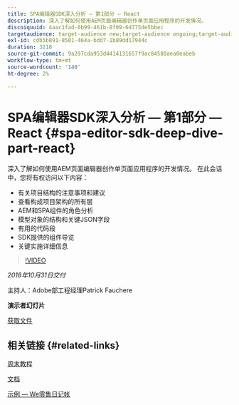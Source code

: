 ```yaml
---
title: SPA编辑器SDK深入分析 — 第1部分 — React
description: 深入了解如何使用AEM页面编辑器创作单页面应用程序的开发情况。
discoiquuid: 4aac1fad-0b99-461b-8f09-6d775de5bbec
targetaudience: target-audience new;target-audience ongoing;target-audience upgrader
exl-id: cdb5b891-8501-464a-bdd7-1b89dd17944c
duration: 3218
source-git-commit: 9a297cda953d4414131657f9ac84580aea0eabeb
workflow-type: tm+mt
source-wordcount: '140'
ht-degree: 2%

---
```


# SPA编辑器SDK深入分析 — 第1部分 — React {#spa-editor-sdk-deep-dive-part-react}

深入了解如何使用AEM页面编辑器创作单页面应用程序的开发情况。 在此会话中，您将有权访问以下内容：

* 有关项目结构的注意事项和建议
* 查看构成项目架构的所有层
* AEM和SPA组件的角色分析
* 模型对象的结构和关键JSON字段
* 有用的代码段
* SDK提供的组件导览
* 关键实施详细信息

>[!VIDEO](https://video.tv.adobe.com/v/25194/?quality=9)

*2018年10月31日交付*

主持人：Adobe部工程经理Patrick Fauchere

**演示者幻灯片**

[获取文件](assets/aem-gems-spa-editordeepdive-react-10312018.pdf)

## 相关链接 {#related-links}

[周末教程](https://experienceleague.adobe.com/docs/experience-manager-learn/getting-started-wknd-tutorial-develop/overview.html?lang=zh-Hans)

[文档](https://helpx.adobe.com/experience-manager/6-4/sites/developing/using/spa-overview.html)

[示例 — We零售日记帐](https://github.com/adobe/aem-sample-we-retail-journal)

<!--
[Get back to the Overview](https://helpx.adobe.com/experience-manager/kt/eseminars/gems/aem-index.html)
-->
